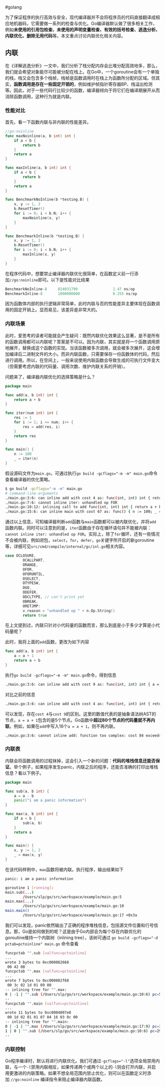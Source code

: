 #golang 

为了保证程序的执行高效与安全，现代编译器并不会将程序员的代码直接翻译成相应地机器码，它需要做一系列的检查与优化。Go编译器默认做了很多相关工作，例如**未使用的引用包检查、未使用的声明变量检查、有效的括号检查、逃逸分析、内联优化、删除无用代码**等。本文重点讨论内联优化相关内容。

## 内联

在《详解逃逸分析》一文中，我们分析了栈分配内存会比堆分配高效地多，那么，我们就会希望对象能尽可能被分配在栈上。在Go中，一个goroutine会有一个单独的栈，栈又会包含多个栈帧，栈帧是函数调用时在栈上为函数所分配的区域。但其实，**函数调用是存在一些固定开销的**，例如维护帧指针寄存器BP、栈溢出检测等。因此，对于一些代码行比较少的函数，编译器倾向于将它们在编译期展开从而消除函数调用，这种行为就是内联。

### 性能对比

首先，看一下函数内联与非内联的性能差异。

```go
//go:noinline
func maxNoinline(a, b int) int {
    if a < b {
        return b
    }
    return a
}

func maxInline(a, b int) int {
    if a < b {
        return b
    }
    return a
}

func BenchmarkNoInline(b *testing.B) {
    x, y := 1, 2
    b.ResetTimer()
    for i := 0; i < b.N; i++ {
        maxNoinline(x, y)
    }
}

func BenchmarkInline(b *testing.B) {
    x, y := 1, 2
    b.ResetTimer()
    for i := 0; i < b.N; i++ {
        maxInline(x, y)
    }
}
```

在程序代码中，想要禁止编译器内联优化很简单，在函数定义前一行添加`//go:noinline`即可。以下是性能对比结果

```go
BenchmarkNoInline-8     824031799                1.47 ns/op
BenchmarkInline-8       1000000000               0.255 ns/op
```

因为函数体内部的执行逻辑非常简单，此时内联与否的性能差异主要体现在函数调用的固定开销上。显而易见，该差异是非常大的。

### 内联场景

此时，爱思考的读者可能就会产生疑问：既然内联优化效果这么显著，是不是所有的函数调用都可以内联呢？答案是不可以。因为内联，其实就是将一个函数调用原地展开，替换成这个函数的实现。当该函数被多次调用，就会被多次展开，这会增加编译后二进制文件的大小。而非内联函数，只需要保存一份函数体的代码，然后进行调用。所以，在空间上，一般来说使用内联函数会导致生成的可执行文件变大（但需要考虑内联的代码量、调用次数、维护内联关系的开销）。

问题来了，编译器内联优化的选择策略是什么？

```go
package main

func add(a, b int) int {
    return a + b
}

func iter(num int) int {
    res := 1
    for i := 1; i <= num; i++ {
        res = add(res, i)
    }
    return res
}

func main() {
    n := 100
    _ = iter(n)
}
```

假设源码文件为`main.go`，可通过执行`go build -gcflags="-m -m" main.go`命令查看编译器的优化策略。

```bash
$ go build -gcflags="-m -m" main.go
# command-line-arguments
./main.go:3:6: can inline add with cost 4 as: func(int, int) int { return a + b }
./main.go:7:6: cannot inline iter: unhandled op FOR
./main.go:10:12: inlining call to add func(int, int) int { return a + b }
./main.go:15:6: can inline main with cost 67 as: func() { n := 100; _ = iter(n) }
```

通过以上信息，可知编译器判断`add`函数与`main`函数都可以被内联优化，并将`add`函数内联。同时可以注意到的是，`iter`函数由于存在循环语句并不能被内联：`cannot inline iter: unhandled op FOR`。实际上，除了`for`循环，还有一些情况不会被内联，例如闭包，`select`，`for`，`defer`，`go`关键字所开启的新goroutine等，详细可见`src/cmd/compile/internal/gc/inl.go`相关内容。

```go
case OCLOSURE,
        OCALLPART,
        ORANGE,
        OFOR,
        OFORUNTIL,
        OSELECT,
        OTYPESW,
        OGO,
        ODEFER,
        ODCLTYPE, // can't print yet
        OBREAK,
        ORETJMP:
        v.reason = "unhandled op " + n.Op.String()
        return true
```

在上文提到过，内联只针对小代码量的函数而言，那么到底是小于多少才算是小代码量呢？

此时，我将上面的`add`函数，更改为如下内容

```go
func add(a, b int) int {
    a = a + 1
    return a + b
}
```

执行`go build -gcflags="-m -m" main.go`命令，得到信息

```bash
./main.go:3:6: can inline add with cost 9 as: func(int, int) int { a = a + 1; return a + b }
```

对比之前的信息

```bash
./main.go:3:6: can inline add with cost 4 as: func(int, int) int { return a + b }
```

可以发现，存在`cost 4`与`cost 9`的区别。这里的数值代表的是抽象语法树AST的节点，`a = a + 1`包含的是5个节点。Go函数中**超过80个节点的代码量就不再内联**。例如，如果在`add`中写入16个`a = a + 1`，则不再内联。

```bash
./main.go:3:6: cannot inline add: function too complex: cost 84 exceeds budget 80
```

### 内联表

内联会将函数调用的过程抹掉，这会引入一个新的问题：**代码的堆栈信息还能否保证**。举个例子，如果程序发生panic，内联之后的程序，还能否准确的打印出堆栈信息？看以下例子。

```go
package main

func sub(a, b int) {
    a = a - b
    panic("i am a panic information")
}

func max(a, b int) int {
    if a < b {
        sub(a, b)
    }
    return a
}

func main() {
    x, y := 1, 2
    _ = max(x, y)
}
```

在该代码样例中，`max`函数将被内联。执行程序，输出结果如下

```bash
panic: i am a panic information

goroutine 1 [running]:
main.sub(...)
        /Users/slp/go/src/workspace/example/main.go:5
main.max(...)
        /Users/slp/go/src/workspace/example/main.go:10
main.main()
        /Users/slp/go/src/workspace/example/main.go:17 +0x3a
```

我们可以发现，panic依然输出了正确的程序堆栈信息，包括源文件位置和行号信息。那，Go是如何做到的呢？这是由于Go内部会为每个存在内联优化的goroutine维持一个内联树（inlining tree），该树可通过 `go build -gcflags="-d pctab=pctoinline" main.go` 命令查看

```bash
funcpctab "".sub [valfunc=pctoinline]
...
wrote 3 bytes to 0xc000082668
 00 42 00
funcpctab "".max [valfunc=pctoinline]
...
wrote 7 bytes to 0xc000082f68
 00 3c 02 1d 01 09 00
-- inlining tree for "".max:
0 | -1 | "".sub (/Users/slp/go/src/workspace/example/main.go:10:6) pc=59
--
funcpctab "".main [valfunc=pctoinline]
...
wrote 11 bytes to 0xc0004807e8
 00 1d 02 01 01 07 04 16 03 0c 00
-- inlining tree for "".main:
0 | -1 | "".max (/Users/slp/go/src/workspace/example/main.go:17:9) pc=30
1 | 0 | "".sub (/Users/slp/go/src/workspace/example/main.go:10:6) pc=29
--
```

### 内联控制

Go程序编译时，默认将进行内联优化。我们可通过`-gcflags="-l"`选项全局禁用内联，与一个`-l`禁用内联相反，如果传递两个或两个以上的`-l`则会打开内联，并启用更激进的内联策略。如果不想全局范围内禁止优化，则可以在函数定义时添加 `//go:noinline` 编译指令来阻止编译器内联函数。

